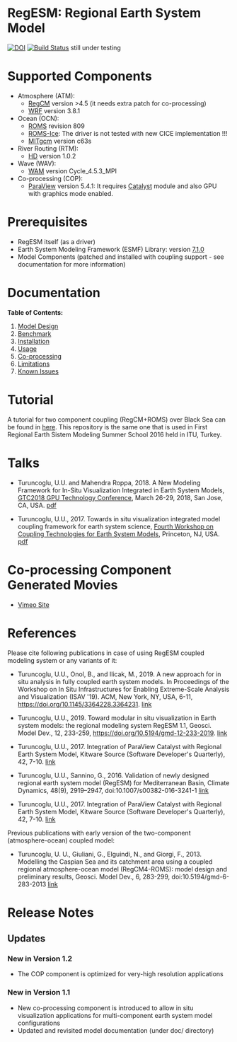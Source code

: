 RegESM: **Reg**ional **E**arth **S**ystem **M**odel
======

[![DOI](https://zenodo.org/badge/7665906.svg)](https://zenodo.org/badge/latestdoi/7665906)
[![Build Status](https://travis-ci.org/uturuncoglu/RegESM.svg?branch=master)](https://travis-ci.org/uturuncoglu/RegESM) still under testing

Supported Components
====================

* Atmosphere (ATM):
    * [RegCM](http://gforge.ictp.it/gf/project/regcm/) version >4.5 (it needs extra patch for co-processing)
    * [WRF](http://www2.mmm.ucar.edu/wrf/users/download/get_source.html) version 3.8.1
* Ocean (OCN): 
    * [ROMS](http://www.myroms.org) revision 809
    * [ROMS-Ice](https://github.com/kshedstrom/roms): The driver is not tested with new CICE implementation !!!
    * [MITgcm](http://mitgcm.org/download/) version c63s 
* River Routing (RTM): 
    * [HD](http://www.mpimet.mpg.de/en/science/the-land-in-the-earth-system/terrestrial-hydrology/hd-model.html) version 1.0.2
* Wave (WAV):
    * [WAM](http://journals.ametsoc.org/doi/pdf/10.1175/1520-0485(1988)018%3C1775:TWMTGO%3E2.0.CO%3B2) version Cycle\_4.5.3\_MPI
* Co-processing (COP):
    * [ParaView](http://www.paraview.org) version 5.4.1: It requires [Catalyst](http://www.paraview.org/in-situ/) module and also GPU with graphics mode enabled.

Prerequisites
=============

* RegESM itself (as a driver)
* Earth System Modeling Framework (ESMF) Library: version [7.1.0](http://www.earthsystemmodeling.org/download/data/releases.shtml#v7_1_0)
* Model Components (patched and installed with coupling support - see documentation for more information)

Documentation
=============
**Table of Contents:**

1. [Model Design](docs/01_Model_Design.md)
2. [Benchmark](docs/02_Benchmark.md)
3. [Installation](docs/03_Installation.md)
4. [Usage](docs/04_Usage.md)
5. [Co-processing](docs/05_Co_Processing.md)
6. [Limitations](docs/06_Limitations.md)
7. [Known Issues](docs/07_Known_Issues.md)

Tutorial
========

A tutorial for two component coupling (RegCM+ROMS) over Black Sea can be found in [here](https://github.com/uturuncoglu/summer_school-resm_2016). This repository is the same one that is used in First Regional Earth Sistem Modeling Summer School 2016 held in ITU, Turkey.

Talks
=====

* Turuncoglu, U.U. and Mahendra Roppa, 2018. A New Modeling Framework for In-Situ Visualization Integrated in Earth System Models, [GTC2018 GPU Technology Conference](https://2018gputechconf.smarteventscloud.com/connect/search.ww#loadSearch-searchPhrase=&searchType=session&tc=0&sortBy=abbreviationSort&p=), March 26-29, 2018, San Jose, CA,
USA. [pdf](https://drive.google.com/file/d/1b1jJodf-FB9GkjKNaZzqvHYe9_FcLJFm/view?usp=sharing)

* Turuncoglu, U.U., 2017. Towards in situ visualization integrated model coupling framework for earth system science, [Fourth Workshop on Coupling Technologies for Earth System Models](https://www.earthsystemcog.org/projects/cw2017/), Princeton, NJ, USA. [pdf](https://drive.google.com/open?id=0B9HveJUZae21MHhkMjB0al93SDQ)

Co-processing Component Generated Movies
========================================

* [Vimeo Site](https://vimeo.com/user63897523)

References
=============

Please cite following publications in case of using RegESM coupled modeling system or any variants of it:

* Turuncoglu, U.U., Onol, B., and Ilicak, M., 2019. A new approach for in situ analysis in fully coupled earth system models. In Proceedings of the Workshop on In Situ Infrastructures for Enabling Extreme-Scale Analysis and Visualization (ISAV '19). ACM, New York, NY, USA, 6-11, https://doi.org/10.1145/3364228.3364231. [link](https://dl.acm.org/citation.cfm?id=3364231)

* Turuncoglu, U.U., 2019. Toward modular in situ visualization in Earth system models: the regional modeling system RegESM 1.1, Geosci. Model Dev., 12, 233-259, https://doi.org/10.5194/gmd-12-233-2019. [link](https://www.geosci-model-dev.net/12/233/2019/)

* Turuncoglu, U.U., 2017. Integration of ParaView Catalyst with Regional Earth System Model, Kitware Source (Software Developer's Quarterly), 42, 7-10. [link](https://blog.kitware.com/integration-of-paraview-catalyst-with-regional-earth-system-model/) 

* Turuncoglu, U.U., Sannino, G., 2016. Validation of newly designed regional earth system model (RegESM) for Mediterranean Basin, Climate Dynamics, 48(9), 2919–2947, doi:10.1007/s00382-016-3241-1 [link](http://link.springer.com/article/10.1007/s00382-016-3241-1)

* Turuncoglu, U.U., 2017. Integration of ParaView Catalyst with Regional Earth System Model, Kitware Source (Software Developer's Quarterly), 42, 7-10. [link](https://blog.kitware.com/integration-of-paraview-catalyst-with-regional-earth-system-model/) 

Previous publications with early version of the two-component (atmosphere-ocean) coupled model:

* Turuncoglu, U. U., Giuliani, G., Elguindi, N., and Giorgi, F., 2013. Modelling the Caspian Sea and its catchment area using a coupled regional atmosphere-ocean model (RegCM4-ROMS): model design and preliminary results, Geosci. Model Dev., 6, 283-299, doi:10.5194/gmd-6-283-2013 [link](http://www.geosci-model-dev.net/6/283/2013/)

Release Notes
=============
## Updates

### New in Version 1.2
* The COP component is optimized for very-high resolution applications

### New in Version 1.1
* New co-processing component is introduced to allow in situ visualization applications for multi-component earth system model configurations
* Updated and revisited model documentation (under doc/ directory)
